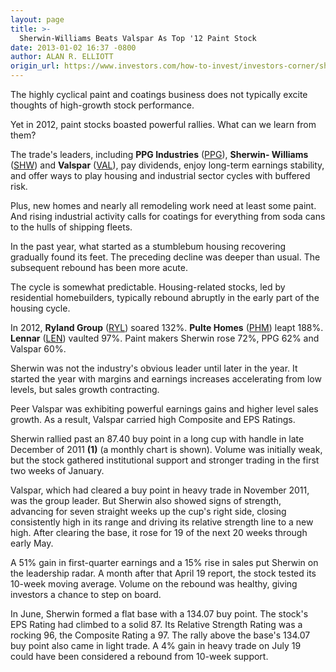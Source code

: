```yaml
---
layout: page
title: >-
  Sherwin-Williams Beats Valspar As Top '12 Paint Stock
date: 2013-01-02 16:37 -0800
author: ALAN R. ELLIOTT
origin_url: https://www.investors.com/how-to-invest/investors-corner/sherwin-williams-growth-stock-valspar-paint-coating
---
```





The highly cyclical paint and coatings business does not typically excite thoughts of high-growth stock performance.


Yet in 2012, paint stocks boasted powerful rallies. What can we learn from them?


The trade's leaders, including **PPG Industries** ([PPG](https://research.investors.com/quote.aspx?symbol=PPG)), **Sherwin- Williams** ([SHW](https://research.investors.com/quote.aspx?symbol=SHW)) and **Valspar** ([VAL](https://research.investors.com/quote.aspx?symbol=VAL)), pay dividends, enjoy long-term earnings stability, and offer ways to play housing and industrial sector cycles with buffered risk.


Plus, new homes and nearly all remodeling work need at least some paint. And rising industrial activity calls for coatings for everything from soda cans to the hulls of shipping fleets.


In the past year, what started as a stumblebum housing recovering gradually found its feet. The preceding decline was deeper than usual. The subsequent rebound has been more acute.


The cycle is somewhat predictable. Housing-related stocks, led by residential homebuilders, typically rebound abruptly in the early part of the housing cycle.


In 2012, **Ryland Group** ([RYL](https://research.investors.com/quote.aspx?symbol=RYL)) soared 132%. **Pulte Homes** ([PHM](https://research.investors.com/quote.aspx?symbol=PHM)) leapt 188%.  **Lennar** ([LEN](https://research.investors.com/quote.aspx?symbol=LEN)) vaulted 97%. Paint makers Sherwin rose 72%, PPG 62% and Valspar 60%.


Sherwin was not the industry's obvious leader until later in the year. It started the year with margins and earnings increases accelerating from low levels, but sales growth contracting.


Peer Valspar was exhibiting powerful earnings gains and higher level sales growth. As a result, Valspar carried high Composite and EPS Ratings.


Sherwin rallied past an 87.40 buy point in a long cup with handle in late December of 2011 **(1)** (a monthly chart is shown). Volume was initially weak, but the stock gathered institutional support and stronger trading in the first two weeks of January.


Valspar, which had cleared a buy point in heavy trade in November 2011, was the group leader. But Sherwin also showed signs of strength, advancing for seven straight weeks up the cup's right side, closing consistently high in its range and driving its relative strength line to a new high. After clearing the base, it rose for 19 of the next 20 weeks through early May.


A 51% gain in first-quarter earnings and a 15% rise in sales put Sherwin on the leadership radar. A month after that April 19 report, the stock tested its 10-week moving average. Volume on the rebound was healthy, giving investors a chance to step on board.


In June, Sherwin formed a flat base with a 134.07 buy point. The stock's EPS Rating had climbed to a solid 87. Its Relative Strength Rating was a rocking 96, the Composite Rating a 97. The rally above the base's 134.07 buy point also came in light trade. A 4% gain in heavy trade on July 19 could have been considered a rebound from 10-week support.




